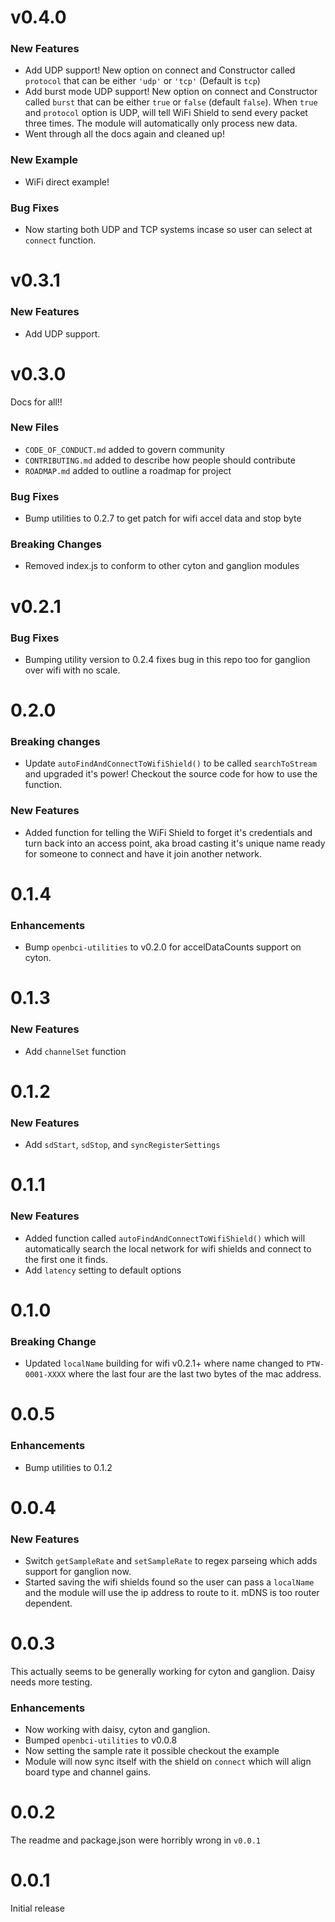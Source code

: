 # v0.4.0

### New Features

* Add UDP support! New option on connect and Constructor called `protocol` that can be either `'udp'` or `'tcp'` (Default is `tcp`)
* Add burst mode UDP support! New option on connect and Constructor called `burst` that can be either `true` or `false` (default `false`). When `true` and `protocol` option is UDP, will tell WiFi Shield to send every packet three times. The module will automatically only process new data.
* Went through all the docs again and cleaned up!

### New Example

* WiFi direct example!

### Bug Fixes

* Now starting both UDP and TCP systems incase so user can select at `connect` function.

# v0.3.1

### New Features

* Add UDP support.

# v0.3.0

Docs for all!!

### New Files

* `CODE_OF_CONDUCT.md` added to govern community
* `CONTRIBUTING.md` added to describe how people should contribute
* `ROADMAP.md` added to outline a roadmap for project

### Bug Fixes

* Bump utilities to 0.2.7 to get patch for wifi accel data and stop byte

### Breaking Changes

* Removed index.js to conform to other cyton and ganglion modules

# v0.2.1

### Bug Fixes

* Bumping utility version to 0.2.4 fixes bug in this repo too for ganglion over wifi with no scale.

# 0.2.0

### Breaking changes

* Update `autoFindAndConnectToWifiShield()` to be called `searchToStream` and upgraded it's power! Checkout the source code for how to use the function.

### New Features

* Added function for telling the WiFi Shield to forget it's credentials and turn back into an access point, aka broad casting it's unique name ready for someone to connect and have it join another network.

# 0.1.4

### Enhancements

* Bump `openbci-utilities` to v0.2.0 for accelDataCounts support on cyton.

# 0.1.3

### New Features

* Add `channelSet` function

# 0.1.2

### New Features

* Add `sdStart`, `sdStop`, and `syncRegisterSettings`

# 0.1.1

### New Features

* Added function called `autoFindAndConnectToWifiShield()` which will automatically search the local network for wifi shields and connect to the first one it finds.
* Add `latency` setting to default options

# 0.1.0

### Breaking Change

* Updated `localName` building for wifi v0.2.1+ where name changed to `PTW-0001-XXXX` where the last four are the last two bytes of the mac address.

# 0.0.5

### Enhancements

* Bump utilities to 0.1.2

# 0.0.4

### New Features

* Switch `getSampleRate` and `setSampleRate` to regex parseing which adds support for ganglion now.
* Started saving the wifi shields found so the user can pass a `localName` and the module will use the ip address to route to it. mDNS is too router dependent.

# 0.0.3

This actually seems to be generally working for cyton and ganglion. Daisy needs more testing.

### Enhancements

* Now working with daisy, cyton and ganglion. 
* Bumped `openbci-utilities` to v0.0.8
* Now setting the sample rate it possible checkout the example
* Module will now sync itself with the shield on `connect` which will align board type and channel gains.

# 0.0.2

The readme and package.json were horribly wrong in `v0.0.1`

# 0.0.1

Initial release
